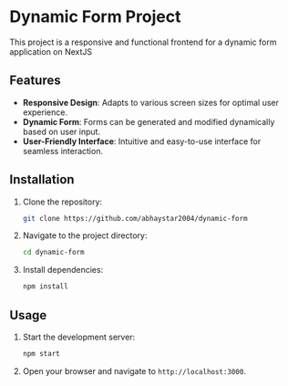 # Dynamic Form Project

This project is a responsive and functional frontend for a dynamic form application on NextJS

## Features

- **Responsive Design**: Adapts to various screen sizes for optimal user experience.
- **Dynamic Form**: Forms can be generated and modified dynamically based on user input.
- **User-Friendly Interface**: Intuitive and easy-to-use interface for seamless interaction.

## Installation

1. Clone the repository:
    ```bash
    git clone https://github.com/abhaystar2004/dynamic-form
    ```
2. Navigate to the project directory:
    ```bash
    cd dynamic-form
    ```
3. Install dependencies:
    ```bash
    npm install
    ```

## Usage

1. Start the development server:
    ```bash
    npm start
    ```
2. Open your browser and navigate to `http://localhost:3000`.
